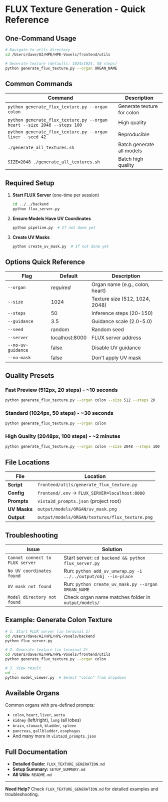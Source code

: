 # FLUX Texture Generation - Quick Reference

## One-Command Usage

```bash
# Navigate to utils directory
cd /Users/dave/AI/HPE/HPE-Voxels/frontend/utils

# Generate texture (defaults: 1024x1024, 50 steps)
python generate_flux_texture.py --organ ORGAN_NAME
```

## Common Commands

| Command | Description |
|---------|-------------|
| `python generate_flux_texture.py --organ colon` | Generate texture for colon |
| `python generate_flux_texture.py --organ heart --size 2048 --steps 100` | High quality |
| `python generate_flux_texture.py --organ liver --seed 42` | Reproducible |
| `./generate_all_textures.sh` | Batch generate all models |
| `SIZE=2048 ./generate_all_textures.sh` | Batch high quality |

## Required Setup

1. **Start FLUX Server** (one-time per session)
   ```bash
   cd ../../backend
   python flux_server.py
   ```

2. **Ensure Models Have UV Coordinates**
   ```bash
   python pipeline.py  # If not done yet
   ```

3. **Create UV Masks**
   ```bash
   python create_uv_mask.py  # If not done yet
   ```

## Options Quick Reference

| Flag | Default | Description |
|------|---------|-------------|
| `--organ` | *required* | Organ name (e.g., colon, heart) |
| `--size` | 1024 | Texture size (512, 1024, 2048) |
| `--steps` | 50 | Inference steps (20-150) |
| `--guidance` | 3.5 | Guidance scale (2.0-5.0) |
| `--seed` | random | Random seed |
| `--server` | localhost:8000 | FLUX server address |
| `--no-uv-guidance` | false | Disable UV guidance |
| `--no-mask` | false | Don't apply UV mask |

## Quality Presets

### Fast Preview (512px, 20 steps) - ~10 seconds
```bash
python generate_flux_texture.py --organ colon --size 512 --steps 20
```

### Standard (1024px, 50 steps) - ~30 seconds
```bash
python generate_flux_texture.py --organ colon
```

### High Quality (2048px, 100 steps) - ~2 minutes
```bash
python generate_flux_texture.py --organ colon --size 2048 --steps 100 --guidance 4.0
```

## File Locations

| File | Location |
|------|----------|
| **Script** | `frontend/utils/generate_flux_texture.py` |
| **Config** | `frontend/.env` → `FLUX_SERVER=localhost:8000` |
| **Prompts** | `vista3d_prompts.json` (project root) |
| **UV Masks** | `output/models/ORGAN/uv_mask.png` |
| **Output** | `output/models/ORGAN/textures/flux_texture.png` |

## Troubleshooting

| Issue | Solution |
|-------|----------|
| `Cannot connect to FLUX server` | Start server: `cd backend && python flux_server.py` |
| `No UV coordinates found` | Run: `python add_uv_unwrap.py -i ../../output/obj --in-place` |
| `UV mask not found` | Run: `python create_uv_mask.py --organ ORGAN_NAME` |
| `Model directory not found` | Check organ name matches folder in `output/models/` |

## Example: Generate Colon Texture

```bash
# 1. Start FLUX server (in terminal 1)
cd /Users/dave/AI/HPE/HPE-Voxels/backend
python flux_server.py

# 2. Generate texture (in terminal 2)
cd /Users/dave/AI/HPE/HPE-Voxels/frontend/utils
python generate_flux_texture.py --organ colon

# 3. View result
cd ..
python model_viewer.py  # Select "colon" from dropdown
```

## Available Organs

Common organs with pre-defined prompts:
- `colon`, `heart`, `liver`, `aorta`
- `kidney` (left/right), `lung` (all lobes)
- `brain`, `stomach`, `bladder`, `spleen`
- `pancreas`, `gallbladder`, `esophagus`
- And many more in `vista3d_prompts.json`

## Full Documentation

- **Detailed Guide:** `FLUX_TEXTURE_GENERATION.md`
- **Setup Summary:** `SETUP_SUMMARY.md`
- **All Utils:** `README.md`

---

**Need Help?** Check `FLUX_TEXTURE_GENERATION.md` for detailed examples and troubleshooting.

